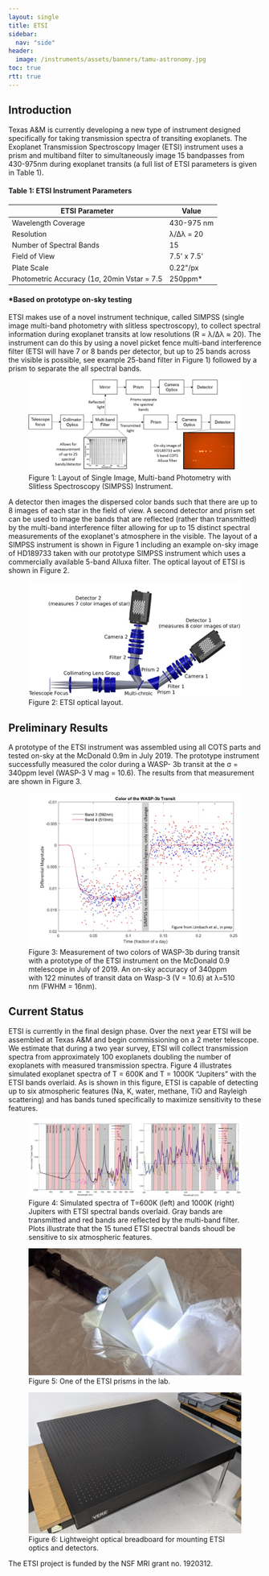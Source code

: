 ```yaml
---
layout: single
title: ETSI
sidebar:
  nav: "side"
header:
  image: /instruments/assets/banners/tamu-astronomy.jpg
toc: true
rtt: true
---
```

## Introduction
Texas A&amp;M is currently developing a new type of instrument designed specifically for taking transmission spectra of transiting exoplanets. The Exoplanet Transmission Spectroscopy Imager (ETSI) instrument uses a prism and multiband filter to simultaneously image 15 bandpasses from 430-975nm 
during exoplanet transits (a full list of ETSI parameters is given in Table 1).

#### Table 1: ETSI Instrument Parameters

|ETSI Parameter|Value|
|------|------|
|Wavelength Coverage|430-975 nm|
|Resolution|&lambda;/&Delta;&lambda; = 20|
|Number of Spectral Bands|15|
|Field of View|7.5' x 7.5'|
|Plate Scale|0.22"/px|
|Photometric Accuracy (1&sigma;, 20min Vstar = 7.5|250ppm*|

#### *Based on prototype on-sky testing

ETSI makes use of a novel instrument technique, called SIMPSS (single image multi-band photometry
with slitless spectroscopy), to collect spectral information during exoplanet transits at low resolutions (R
= λ/Δλ ≈ 20). The instrument can do this by using a novel picket fence multi-band interference filter (ETSI
will have 7 or 8 bands per detector, but up to 25 bands across the visible is possible, see example 25-band filter in Figure 1) followed by a prism to separate the all spectral bands.
<figure>
  <a href="/instruments/assets/etsi/Figure1_blockDiagram.jpg" target="_blank"><img src="/instruments/assets/etsi/Figure1_blockDiagram.jpg" alt="Block Diagram"></a>
  <figcaption>Figure 1: Layout of Single Image, Multi-band Photometry with Slitless Spectroscopy (SIMPSS) Instrument.</figcaption>
</figure>
A detector then images the dispersed color bands such that there are up to 8 images of each star in the field of view. A second detector and prism set can be used to image the bands that are reflected (rather than transmitted) by
the multi-band interference filter allowing for up to 15 distinct spectral measurements of the
exoplanet&#39;s atmosphere in the visible. The layout of a SIMPSS instrument is shown in Figure 1 including
an example on-sky image of HD189733 taken with our prototype SIMPSS instrument which uses a
commercially available 5-band Alluxa filter. The optical layout of ETSI is shown in Figure 2.
<figure>
  <a href="/instruments/assets/etsi/Figure2_OpticalLayout.jpg" target="_blank"><img src="/instruments/assets/etsi/Figure2_OpticalLayout.jpg" alt="Optical Layout"></a>
  <figcaption>Figure 2: ETSI optical layout.</figcaption>
</figure>

## Preliminary Results
A prototype of the ETSI instrument was assembled using all COTS parts and tested on-sky at the
McDonald 0.9m in July 2019. The prototype instrument successfully measured the color during a WASP-
3b transit at the σ = 340ppm level (WASP-3 V mag = 10.6). The results from that measurement are shown
in Figure 3.
<figure>
  <a href="/instruments/assets/etsi/Figure3_OnSkyData.jpg" target="_blank"><img src="/instruments/assets/etsi/Figure3_OnSkyData.jpg" alt="On Sky Data"></a>
  <figcaption>Figure 3: Measurement of two colors of WASP-3b during transit with a prototype of the ETSI instrument on the McDonald 0.9 mtelescope in July of 2019.  An on-sky accuracy of 340ppm with 122 minutes of transit data on Wasp-3 (V = 10.6) at &lambda;=510 nm (FWHM = 16nm).</figcaption>
</figure>

## Current Status
ETSI is currently in the final design phase. Over the next year ETSI will be assembled at Texas A&amp;M and
begin commissioning on a 2 meter telescope. We estimate that during a two year survey, ETSI will
collect transmission spectra from approximately 100 exoplanets doubling the number of exoplanets
with measured transmission spectra. Figure 4 illustrates simulated exoplanet spectra of T = 600K and T =
1000K “Jupiters” with the ETSI bands overlaid. As is shown in this figure, ETSI is capable of detecting up
to six atmospheric features (Na, K, water, methane, TiO and Rayleigh scattering) and has bands tuned
specifically to maximize sensitivity to these features.
<figure>
  <a href="/instruments/assets/etsi/Figure4_SimExoplanetSpectra.jpg" target="_blank"><img src="/instruments/assets/etsi/Figure4_SimExoplanetSpectra.jpg" alt="Simulated Spectra"></a>
  <figcaption>Figure 4: Simulated spectra of T=600K (left) and 1000K (right) Jupiters with ETSI spectral bands overlaid. Gray bands are transmitted and red bands are reflected by the multi-band filter.  Plots illustrate that the 15 tuned ETSI spectral bands shoudl be sensitive to six atmospheric features.</figcaption>
</figure>

<figure>
  <a href="/instruments/assets/etsi/etsi-prism.jpg" target="_blank"><img src="/instruments/assets/etsi/etsi-prism.jpg" alt="prism"></a>
  <figcaption>Figure 5: One of the ETSI prisms in the lab.</figcaption>
</figure>

<figure>
  <a href="/instruments/assets/etsi/optical-breadboard.jpg" target="_blank"><img src="/instruments/assets/etsi/optical-breadboard.jpg" alt="breadboard"></a>
  <figcaption>Figure 6: Lightweight optical breadboard for mounting ETSI optics and detectors.</figcaption>
</figure>
The ETSI project is funded by the NSF MRI grant no. 1920312.